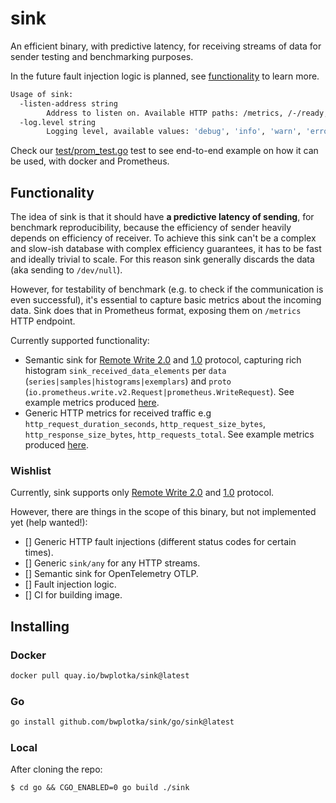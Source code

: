 # sink

An efficient binary, with predictive latency, for receiving streams of data for sender testing and benchmarking purposes.

In the future fault injection logic is planned, see [functionality](#functionality) to learn more.

```bash mdox-exec="bash scripts/format_help.sh"
Usage of sink:
  -listen-address string
    	Address to listen on. Available HTTP paths: /metrics, /-/ready, /-/health, /sink/prw (default ":9011")
  -log.level string
    	Logging level, available values: 'debug', 'info', 'warn', 'error'. (default "info")
```

Check our [test/prom_test.go](./test/prom_test.go) test to see end-to-end example on how it can be used, with docker and Prometheus.

## Functionality

The idea of sink is that it should have **a predictive latency of sending**, for benchmark reproducibility, because the efficiency of sender heavily depends on efficiency of receiver. To achieve this sink can't be a complex and slow-ish database with complex efficiency guarantees, it has to be fast and ideally trivial to scale. For this reason sink generally discards the data (aka sending to `/dev/null`).

However, for testability of benchmark (e.g. to check if the communication is even successful), it's essential to capture basic metrics about the incoming data. Sink does that in Prometheus format, exposing them on `/metrics` HTTP endpoint.

Currently supported functionality:

* Semantic sink for [Remote Write 2.0](https://prometheus.io/docs/specs/remote_write_spec_2_0/) and [1.0](https://prometheus.io/docs/specs/remote_write_spec/) protocol, capturing rich histogram `sink_received_data_elements` per `data` (`series|samples|histograms|exemplars`) and `proto` (`io.prometheus.write.v2.Request|prometheus.WriteRequest`). See example metrics produced [here](./example-metrics.promtext).
* Generic HTTP metrics for received traffic e.g `http_request_duration_seconds`, `http_request_size_bytes`, `http_response_size_bytes`, `http_requests_total`. See example metrics produced [here](./example-metrics.promtext).

### Wishlist

Currently, sink supports only [Remote Write 2.0](https://prometheus.io/docs/specs/remote_write_spec_2_0/) and [1.0](https://prometheus.io/docs/specs/remote_write_spec/) protocol.

However, there are things in the scope of this binary, but not implemented yet (help wanted!):

* [] Generic HTTP fault injections (different status codes for certain times).
* [] Generic `sink/any` for any HTTP streams.
* [] Semantic sink for OpenTelemetry OTLP.
* [] Fault injection logic.
* [] CI for building image.

## Installing

### Docker

```bash
docker pull quay.io/bwplotka/sink@latest
```

### Go

```bash
go install github.com/bwplotka/sink/go/sink@latest
```

### Local

After cloning the repo:

`$ cd go && CGO_ENABLED=0 go build ./sink`
